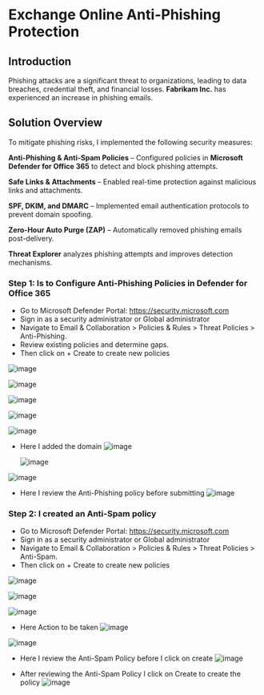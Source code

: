 # Exchange Online Anti-Phishing Protection

## Introduction
Phishing attacks are a significant threat to organizations, leading to data breaches, credential theft, and financial losses. **Fabrikam Inc.** has experienced an increase in phishing emails.

## Solution Overview
To mitigate phishing risks,  I implemented the following security measures:

**Anti-Phishing & Anti-Spam Policies** – Configured policies in **Microsoft Defender for Office 365** to detect and block phishing attempts.

**Safe Links & Attachments** – Enabled real-time protection against malicious links and attachments.

**SPF, DKIM, and DMARC** – Implemented email authentication protocols to prevent domain spoofing.

**Zero-Hour Auto Purge (ZAP)** – Automatically removed phishing emails post-delivery.

**Threat Explorer** analyzes phishing attempts and improves detection mechanisms.

### Step 1: Is to Configure Anti-Phishing Policies in Defender for Office 365
- Go to Microsoft Defender Portal: https://security.microsoft.com
- Sign in as a security administrator or Global administrator
- Navigate to Email & Collaboration > Policies & Rules > Threat Policies > Anti-Phishing.
- Review existing policies and determine gaps.
- Then click on + Create to create new policies

![image](https://github.com/user-attachments/assets/9e99add5-9958-4ab4-ae48-4b1dc9b6cd26)

![image](https://github.com/user-attachments/assets/aa8d97a0-6952-4f06-9e8c-4acf2b3971ca)

![image](https://github.com/user-attachments/assets/0dc84cbf-9b50-4c5e-83a3-67b221a60a92)

![image](https://github.com/user-attachments/assets/2ba2e8d5-68ee-4359-91d4-92683bd144aa)

![image](https://github.com/user-attachments/assets/40cbcd27-b1e8-411e-b1e1-11fc83ca3556)

- Here I added the domain
  ![image](https://github.com/user-attachments/assets/f887b9fe-ecc9-4948-ac45-3699c75ddb08)

  ![image](https://github.com/user-attachments/assets/9db96315-06ac-4a2a-8991-4a85618191c6)

![image](https://github.com/user-attachments/assets/d26edde4-27de-499f-b00c-c4bb70d27dee)

- Here I review the Anti-Phishing policy before submitting
  ![image](https://github.com/user-attachments/assets/bd22d541-394d-4830-beb7-10a5eea1f73b)

### Step 2: I created an Anti-Spam policy

- Go to Microsoft Defender Portal: https://security.microsoft.com
- Sign in as a security administrator or Global administrator
- Navigate to Email & Collaboration > Policies & Rules > Threat Policies > Anti-Spam.
- Then click on + Create to create new policies

![image](https://github.com/user-attachments/assets/1598adf6-a698-4bbb-8d31-023e01a47904)

![image](https://github.com/user-attachments/assets/edd4df82-fc6a-4a0c-aede-0d6f714bd8bc)

![image](https://github.com/user-attachments/assets/4f76da16-85b4-41b3-9bc6-bba07d6e51e9)

- Here Action to be taken
![image](https://github.com/user-attachments/assets/ff542780-c211-4d6e-8e35-6a1a9ff55d4d)

![image](https://github.com/user-attachments/assets/eeb740a9-27f5-4c90-8806-3dc84e23de84)

- Here I review the Anti-Spam Policy before I click on create
![image](https://github.com/user-attachments/assets/8f1497f2-f280-433a-a9d4-1d4d1dc3552b)

- After reviewing the Anti-Spam Policy I click on Create to create the policy
![image](https://github.com/user-attachments/assets/7af5bfc3-a9c6-4660-89ef-b88e61b09109)

